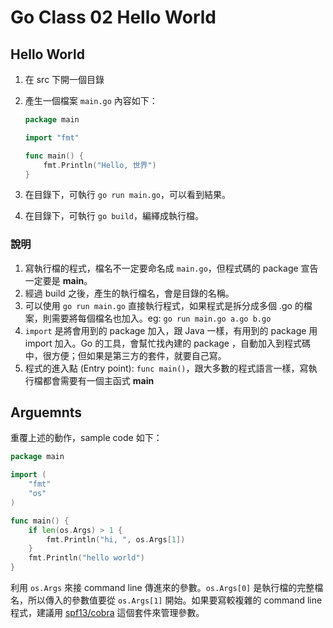 # Go Class 02 Hello World

## Hello World

1. 在 src 下開一個目錄
1. 產生一個檔案 `main.go` 內容如下：

    ```go {.line-numbers}
    package main

    import "fmt"

    func main() {
        fmt.Println("Hello, 世界")
    }
    ```
1. 在目錄下，可執行 `go run main.go`，可以看到結果。
1. 在目錄下，可執行 `go build`，編繹成執行檔。

### 說明

1. 寫執行檔的程式，檔名不一定要命名成 `main.go`，但程式碼的 package 宣告一定要是 **main**。
1. 經過 build 之後，產生的執行檔名，會是目錄的名稱。
1. 可以使用 `go run main.go` 直接執行程式，如果程式是拆分成多個 .go 的檔案，則需要將每個檔名也加入。eg: `go run main.go a.go b.go`
1. `import` 是將會用到的 package 加入，跟 Java 一樣，有用到的 package 用 import 加入。Go 的工具，會幫忙找內建的 package ，自動加入到程式碼中，很方便；但如果是第三方的套件，就要自己寫。
1. 程式的進入點 (Entry point): `func main()`，跟大多數的程式語言一樣，寫執行檔都會需要有一個主函式 **main**

## Arguemnts

重覆上述的動作，sample code 如下：

```go {.line-numbers}
package main

import (
    "fmt"
    "os"
)

func main() {
    if len(os.Args) > 1 {
        fmt.Println("hi, ", os.Args[1])
    }
    fmt.Println("hello world")
}
```

利用 `os.Args` 來接 command line 傳進來的參數。`os.Args[0]` 是執行檔的完整檔名，所以傳入的參數值要從 `os.Args[1]` 開始。如果要寫較複雜的 command line 程式，建議用 [spf13/cobra](https://github.com/spf13/cobra) 這個套件來管理參數。